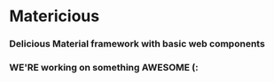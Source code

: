 # Matericious
### Delicious Material framework with basic web components

### WE'RE working on something AWESOME (:
